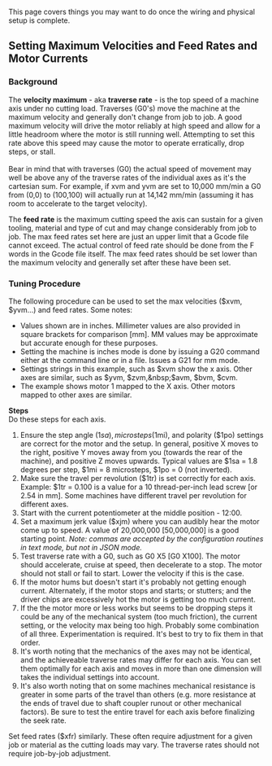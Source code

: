 This page covers things you may want to do once the wiring and physical setup is complete.

## Setting Maximum Velocities and Feed Rates and Motor Currents
### Background
The **velocity maximum** - aka **traverse rate** - is the top speed of a machine axis under no cutting load. Traverses (G0's) move the machine at the maximum velocity and generally don't change from job to job. A good maximum velocity will drive the motor reliably at high speed and allow for a little headroom where the motor is still running well. Attempting to set this rate above this speed may cause the motor to operate erratically, drop steps, or stall.<br><br>
Bear in mind that with traverses (G0) the actual speed of movement may well be above any of the traverse rates of the individual axes as it's the cartesian sum. For example, if xvm and yvm are set to 10,000 mm/min a G0 from (0,0) to (100,100) will actually run at 14,142 mm/min (assuming it has room to accelerate to the target velocity). 

The **feed rate** is the maximum cutting speed the axis can sustain for a given tooling, material and type of cut and may change considerably from job to job. The max feed rates set here are just an upper limit that a Gcode file cannot exceed. The actual control of feed rate should be done from the F words in the Gcode file itself. The max feed rates should be set lower than the maximum velocity and generally set after these have been set.

### Tuning Procedure
The following procedure can be used to set the max velocities ($xvm, $yvm...) and feed rates. Some notes:

* Values shown are in inches. Millimeter values are also provided in square brackets for comparison [mm]. MM values may be approximate but accurate enough for these purposes. 
* Setting the machine is inches mode is done by issuing a G20 command either at the command line or in a file. Issues a G21 for mm mode. 
* Settings strings in this example, such as $xvm show the x axis. Other axes are similar, such as $yvm, $zvm,&nbsp;$avm, $bvm, $cvm. 
* The example shows motor 1 mapped to the X axis. Other motors mapped to other axes are similar.

**Steps**<br>
Do these steps for each axis.

1. Ensure the step angle ($1sa), microsteps ($1mi), and polarity ($1po) settings are correct for the motor and the setup. In general, positive X moves to the right, positive Y moves away from you (towards the rear of the machine), and positive Z moves upwards. Typical values are $1sa = 1.8 degrees per step, $1mi = 8 microsteps, $1po = 0 (not inverted).
1. Make sure the travel per revolution ($1tr) is set correctly for each axis. Example: $1tr = 0.100 is a value for a 10 thread-per-inch lead screw [or 2.54 in mm]. Some machines have different travel per revolution for different axes. 
1. Start with the current potentiometer at the middle position - 12:00.
1. Set a maximum jerk value ($xjm) where you can audibly hear the motor come up to speed. A value of 20,000,000 [50,000,000] is a good starting point. _Note: commas are accepted by the configuration routines in text mode, but not in JSON mode._
1. Test traverse rate with a G0, such as G0 X5 [G0 X100]. The motor should accelerate, cruise at speed, then decelerate to a stop. The motor should not stall or fail to start. Lower the velocity if this is the case. 
1. If the motor hums but doesn't start it's probably not getting enough current. Alternately, if the motor stops and starts; or stutters; and the driver chips are excessively hot the motor is getting too much current.&nbsp; 
1. If the the motor more or less works but seems to be dropping steps it could be any of the mechanical system (too much friction), the current setting, or the velocity max being too high. Probably some combination of all three. Experimentation is required. It's best to try to fix them in that order. 
1. It's worth noting that the mechanics of the axes may not be identical, and the achieveable traverse rates may differ for each axis. You can set them optimally for each axis and moves in more than one dimension will takes the individual settings into account.&nbsp; 
1. It's also worth noting that on some machines mechanical resistance is greater in some parts of the travel than others (e.g. more resistance at the ends of travel due to shaft coupler runout or other mechanical factors). Be sure to test the entire travel for each axis before finalizing the seek rate.

Set feed rates ($xfr) similarly. These often require adjustment for a given job or material as the cutting loads may vary. The traverse rates should not require job-by-job adjustment.